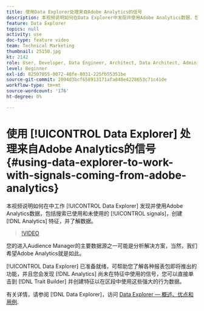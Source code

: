 ```yaml
---
title: 使用Data Explorer处理来自Adobe Analytics的信号
description: 本视频说明如何在Data Explorer中发现并使用Adobe Analytics数据，包括搜索已用和未用信号、创建Analytics特征以及了解数据。
feature: Data Explorer
topics: null
activity: use
doc-type: feature video
team: Technical Marketing
thumbnail: 25150.jpg
kt: 2142
role: User, Developer, Data Engineer, Architect, Data Architect, Admin, Leader
level: Beginner
exl-id: 82507055-0072-48fe-8031-225fb55351be
source-git-commit: 2094d3bcf658913171afa848e4228653c71c41de
workflow-type: tm+mt
source-wordcount: '176'
ht-degree: 0%

---
```


# 使用 [!UICONTROL Data Explorer] 处理来自Adobe Analytics的信号 {#using-data-explorer-to-work-with-signals-coming-from-adobe-analytics}

本视频说明如何在中工作 [!UICONTROL Data Explorer] 发现并使用Adobe Analytics数据，包括搜索已使用和未使用的 [!UICONTROL signals]，创建 [!DNL Analytics] 特征，并了解数据。

>[!VIDEO](https://video.tv.adobe.com/v/25150/?quality=12)

您的进入Audience Manager的主要数据源之一可能是分析解决方案，当然，我们希望Adobe Analytics就是如此。

[!UICONTROL Data Explorer] 已准备就绪，可帮助您了解各种报表包即将推出的功能，并且您会发现 [!DNL Analytics] 尚未在特征中使用的信号，您可以直接单击到 [!DNL Trait Builder] 并创建特征以在区段中使用这些强大的行为数据。

有关详情，请参阅 [!DNL Data Explorer]，访问 [Data Explorer — 概述、优点和用例](https://experienceleague.adobe.com/docs/audience-manager/user-guide/features/data-explorer/data-explorer-overview.html?lang=en).
